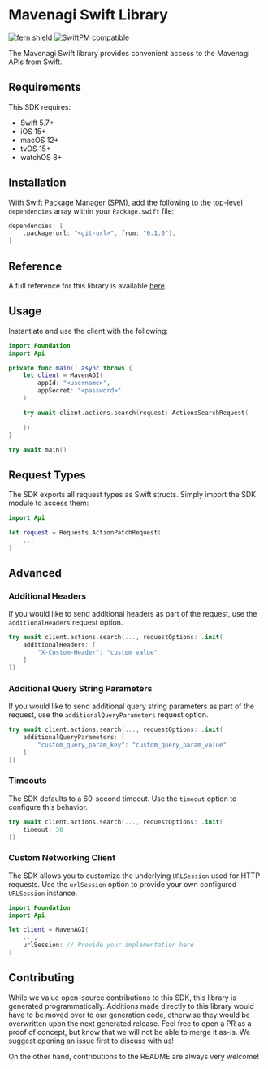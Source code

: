 # Mavenagi Swift Library

[![fern shield](https://img.shields.io/badge/%F0%9F%8C%BF-Built%20with%20Fern-brightgreen)](https://buildwithfern.com?utm_source=github&utm_medium=github&utm_campaign=readme&utm_source=https%3A%2F%2Fgithub.com%2Fmavenagi%2Fmavenagi-swift)
![SwiftPM compatible](https://img.shields.io/badge/SwiftPM-compatible-orange.svg)

The Mavenagi Swift library provides convenient access to the Mavenagi APIs from Swift.

## Requirements

This SDK requires:
- Swift 5.7+
- iOS 15+
- macOS 12+
- tvOS 15+
- watchOS 8+

## Installation

With Swift Package Manager (SPM), add the following to the top-level `dependencies` array within your `Package.swift` file:

```swift
dependencies: [
    .package(url: "<git-url>", from: "0.1.0"),
]
```

## Reference

A full reference for this library is available [here](https://github.com/mavenagi/mavenagi-swift/blob/HEAD/./reference.md).

## Usage

Instantiate and use the client with the following:

```swift
import Foundation
import Api

private func main() async throws {
    let client = MavenAGI(
        appId: "<username>",
        appSecret: "<password>"
    )

    try await client.actions.search(request: ActionsSearchRequest(

    ))
}

try await main()
```

## Request Types

The SDK exports all request types as Swift structs. Simply import the SDK module to access them:

```swift
import Api

let request = Requests.ActionPatchRequest(
    ...
)
```

## Advanced

### Additional Headers

If you would like to send additional headers as part of the request, use the `additionalHeaders` request option.

```swift
try await client.actions.search(..., requestOptions: .init(
    additionalHeaders: [
        "X-Custom-Header": "custom value"
    ]
))
```

### Additional Query String Parameters

If you would like to send additional query string parameters as part of the request, use the `additionalQueryParameters` request option.

```swift
try await client.actions.search(..., requestOptions: .init(
    additionalQueryParameters: [
        "custom_query_param_key": "custom_query_param_value"
    ]
))
```

### Timeouts

The SDK defaults to a 60-second timeout. Use the `timeout` option to configure this behavior.

```swift
try await client.actions.search(..., requestOptions: .init(
    timeout: 30
))
```

### Custom Networking Client

The SDK allows you to customize the underlying `URLSession` used for HTTP requests. Use the `urlSession` option to provide your own configured `URLSession` instance.

```swift
import Foundation
import Api

let client = MavenAGI(
    ...,
    urlSession: // Provide your implementation here
)
```

## Contributing

While we value open-source contributions to this SDK, this library is generated programmatically.
Additions made directly to this library would have to be moved over to our generation code,
otherwise they would be overwritten upon the next generated release. Feel free to open a PR as
a proof of concept, but know that we will not be able to merge it as-is. We suggest opening
an issue first to discuss with us!

On the other hand, contributions to the README are always very welcome!